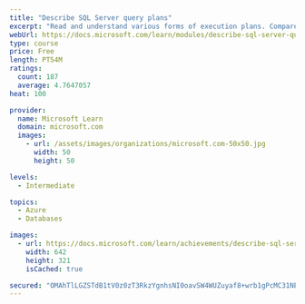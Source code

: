 ```yaml
---
title: "Describe SQL Server query plans"
excerpt: "Read and understand various forms of execution plans. Compare estimated vs actual plans. Learn how and why plans are generated."
webUrl: https://docs.microsoft.com/learn/modules/describe-sql-server-query-plans/
type: course
price: Free
length: PT54M
ratings:
  count: 187
  average: 4.7647057
heat: 100

provider:
  name: Microsoft Learn
  domain: microsoft.com
  images:
    - url: /assets/images/organizations/microsoft.com-50x50.jpg
      width: 50
      height: 50

levels:
  - Intermediate

topics:
  - Azure
  - Databases

images:
  - url: https://docs.microsoft.com/learn/achievements/describe-sql-server-query-plans-social.png
    width: 642
    height: 321
    isCached: true

secured: "OMAhTlLGZSTdB1tV0z0zT3RkzYgnhsNI0oavSW4WUZuyaf8+wrb1gPcMC31NEfcP9cBfpgMrhT9oFtFyFllkbM9801HeHCOGqZA9ejVBwrSgxVeLcNgy8n8ASqMr1929yIpGyCIeDyEmkj+lSQghpYvOJ8/dpUSi2Y2g6IJy21wpKCiLwof38oy/USrPdaaq2h1L4Gu5yVjJCO9xSGl294eRtfa/zlVeLBZEFLbuWkFSHEH6c67eacp3IBp7jWLPAoDWH2FpMvVUaFz72HX0sjOpIJpegCatpc/seZat+bs6NHkiMPR4U1+ZCD+xXYYTi7rKvPpITlY3IuMccbWpOyKws/dOdTIPyGE43O5iS3XoBzrDH+P4TxIbg30CD00p/OdcJTzw0ovVOnKM58wtIhdtUthTYjJjwaS2zPCLrUw=;YQbL8s5Op1JKN67H4POxmw=="
---
```


